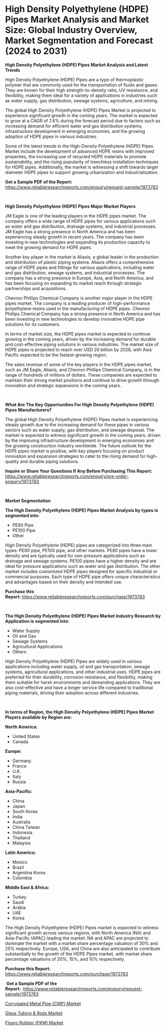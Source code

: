 <p><h1>High Density Polyethylene (HDPE) Pipes Market Analysis and Market Size: Global Industry Overview, Market Segmentation and Forecast (2024 to 2031)</h1></p><p><strong>High Density Polyethylene (HDPE) Pipes Market Analysis and Latest Trends</strong></p>
<p><p>High Density Polyethylene (HDPE) Pipes are a type of thermoplastic polymer that are commonly used for the transportation of fluids and gases. They are known for their high strength-to-density ratio, UV resistance, and flexibility, making them ideal for a variety of applications in industries such as water supply, gas distribution, sewage systems, agriculture, and mining.</p><p>The global High Density Polyethylene (HDPE) Pipes Market is projected to experience significant growth in the coming years. The market is expected to grow at a CAGR of 7.4% during the forecast period due to factors such as increasing demand for efficient water and gas distribution systems, infrastructure development in emerging economies, and the growing adoption of HDPE pipes in various industries.</p><p>Some of the latest trends in the High-Density Polyethylene (HDPE) Pipes Market include the development of advanced HDPE resins with improved properties, the increasing use of recycled HDPE materials to promote sustainability, and the rising popularity of trenchless installation techniques for HDPE pipes. Additionally, the market is witnessing a shift towards larger diameter HDPE pipes to support growing urbanization and industrialization.</p></p>
<p><strong>Get a Sample PDF of the Report:&nbsp;</strong> <a href="https://www.reliableresearchreports.com/enquiry/request-sample/1973783">https://www.reliableresearchreports.com/enquiry/request-sample/1973783</a></p>
<p>&nbsp;</p>
<p><strong>High Density Polyethylene (HDPE) Pipes Major Market Players</strong></p>
<p><p>JM Eagle is one of the leading players in the HDPE pipes market. The company offers a wide range of HDPE pipes for various applications such as water and gas distribution, drainage systems, and industrial processes. JM Eagle has a strong presence in North America and has been experiencing steady growth in recent years. The company has been investing in new technologies and expanding its production capacity to meet the growing demand for HDPE pipes.</p><p>Another key player in the market is Aliaxis, a global leader in the production and distribution of plastic piping systems. Aliaxis offers a comprehensive range of HDPE pipes and fittings for various applications, including water and gas distribution, sewage systems, and industrial processes. The company has a strong presence in Europe, Asia, and North America, and has been focusing on expanding its market reach through strategic partnerships and acquisitions.</p><p>Chevron Phillips Chemical Company is another major player in the HDPE pipes market. The company is a leading producer of high-performance polyethylene resins used in the manufacturing of HDPE pipes. Chevron Phillips Chemical Company has a strong presence in North America and has been investing in new technologies to develop innovative HDPE pipe solutions for its customers.</p><p>In terms of market size, the HDPE pipes market is expected to continue growing in the coming years, driven by the increasing demand for durable and cost-effective piping solutions in various industries. The market size of HDPE pipes is projected to reach over USD 20 billion by 2026, with Asia Pacific expected to be the fastest-growing region.</p><p>The sales revenue of some of the key players in the HDPE pipes market, such as JM Eagle, Aliaxis, and Chevron Phillips Chemical Company, is in the range of hundreds of millions of dollars. These companies are expected to maintain their strong market positions and continue to drive growth through innovation and strategic expansions in the coming years.</p></p>
<p>&nbsp;</p>
<p><strong>What Are The Key Opportunities For High Density Polyethylene (HDPE) Pipes Manufacturers?</strong></p>
<p><p>The global High Density Polyethylene (HDPE) Pipes market is experiencing steady growth due to the increasing demand for these pipes in various sectors such as water supply, gas distribution, and sewage disposal. The market is expected to witness significant growth in the coming years, driven by the improving infrastructure development in emerging economies and the growing construction industry worldwide. The future outlook for the HDPE pipes market is positive, with key players focusing on product innovation and expansion strategies to cater to the rising demand for high-quality and durable piping solutions.</p></p>
<p><strong>Inquire or Share Your Questions If Any Before Purchasing This Report:</strong> <a href="https://www.reliableresearchreports.com/enquiry/pre-order-enquiry/1973783">https://www.reliableresearchreports.com/enquiry/pre-order-enquiry/1973783</a></p>
<p>&nbsp;</p>
<p><strong>Market Segmentation</strong></p>
<p><strong>The High Density Polyethylene (HDPE) Pipes Market Analysis by types is segmented into:</strong></p>
<p><ul><li>PE80 Pipe</li><li>PE100 Pipe</li><li>Other</li></ul></p>
<p><p>High Density Polyethylene (HDPE) pipes are categorized into three main types: PE80 pipe, PE100 pipe, and other markets. PE80 pipes have a lower density and are typically used for non-pressure applications such as drainage and sewage systems. PE100 pipes have a higher density and are ideal for pressure applications such as water and gas distribution. The other market includes customized HDPE pipes designed for specific industrial or commercial purposes. Each type of HDPE pipe offers unique characteristics and advantages based on their density and intended use.</p></p>
<p><strong>Purchase this Report:&nbsp;</strong><a href="https://www.reliableresearchreports.com/purchase/1973783">https://www.reliableresearchreports.com/purchase/1973783</a></p>
<p>&nbsp;</p>
<p><strong>The High Density Polyethylene (HDPE) Pipes Market Industry Research by Application is segmented into:</strong></p>
<p><ul><li>Water Supply</li><li>Oil and Gas</li><li>Sewage Systems</li><li>Agricultural Applications</li><li>Others</li></ul></p>
<p><p>High Density Polyethylene (HDPE) Pipes are widely used in various applications including water supply, oil and gas transportation, sewage systems, agricultural applications, and other industrial uses. HDPE pipes are preferred for their durability, corrosion resistance, and flexibility, making them suitable for harsh environments and demanding applications. They are also cost-effective and have a longer service life compared to traditional piping materials, driving their adoption across different industries.</p></p>
<p>&nbsp;</p>
<p><strong>In terms of Region, the High Density Polyethylene (HDPE) Pipes Market Players available by Region are:</strong></p>
<p>
    <p> <strong> North America: </strong>
        <ul>
            <li>United States</li>
            <li>Canada</li>
        </ul>
        </p> 
    <p> <strong> Europe: </strong>
        <ul>
            <li>Germany</li>
            <li>France</li>
            <li>U.K.</li>
            <li>Italy</li>
            <li>Russia</li>
        </ul>
        </p> 
    <p> <strong> Asia-Pacific: </strong>
        <ul>
            <li>China</li>
            <li>Japan</li>
            <li>South Korea</li>
            <li>India</li>
            <li>Australia</li>
            <li>China Taiwan</li>
            <li>Indonesia</li>
            <li>Thailand</li>
            <li>Malaysia</li>
        </ul>
        </p> 
    <p> <strong> Latin America: </strong>
        <ul>
            <li>Mexico</li>
            <li>Brazil</li>
            <li>Argentina Korea</li>
            <li>Colombia</li>
        </ul>
        </p> 
    <p> <strong> Middle East & Africa: </strong>
        <ul>
            <li>Turkey</li>
            <li>Saudi</li>
            <li>Arabia</li>
            <li>UAE</li>
            <li>Korea</li>
        </ul>
    </p>
    </p>
<p><p>The High Density Polyethylene (HDPE) Pipes market is expected to witness significant growth across various regions, with North America (NA) and Asia-Pacific (APAC) leading the market. NA and APAC are projected to dominate the market with a market share percentage valuation of 30% and 25% respectively. Europe, USA, and China are also anticipated to contribute substantially to the growth of the HDPE Pipes market, with market share percentage valuations of 20%, 15%, and 10% respectively.</p></p>
<p><strong>Purchase this Report: </strong><a href="https://www.reliableresearchreports.com/purchase/1973783">https://www.reliableresearchreports.com/purchase/1973783</a></p>
<p>&nbsp;<strong>Get a Sample PDF of the Report:&nbsp;&nbsp;</strong><a href="https://www.reliableresearchreports.com/enquiry/request-sample/1973783">https://www.reliableresearchreports.com/enquiry/request-sample/1973783</a></p>
<p><strong></strong></p>
<p><p><a href="https://github.com/Angelnienowdseej3e45z3p8c/Market-Research-Report-List-1/blob/main/corrugated-metal-pipe-cmp-market.md">Corrugated Metal Pipe (CMP) Market</a></p><p><a href="https://github.com/brentleyjimmiealvaradoz4l1rea/Market-Research-Report-List-1/blob/main/glass-tubing-rods-market.md">Glass Tubing & Rods Market</a></p><p><a href="https://github.com/eeaveuhhh/Market-Research-Report-List-1/blob/main/fluoro-rubber-fkm-market.md">Fluoro Rubber (FKM) Market</a></p></p>